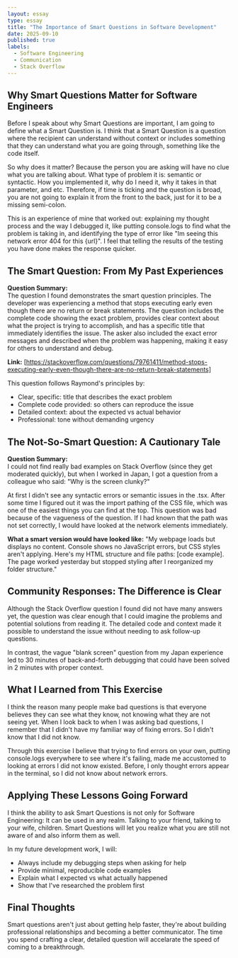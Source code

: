 ```yaml
---
layout: essay
type: essay
title: "The Importance of Smart Questions in Software Development"
date: 2025-09-10
published: true
labels:
  - Software Engineering
  - Communication
  - Stack Overflow
---
```


## Why Smart Questions Matter for Software Engineers

Before I speak about why Smart Questions are important, I am going to define what a Smart Question is. I think that a Smart Question is a question where the recipient can understand without context or includes something that they can understand what you are going through, something like the code itself.

So why does it matter? Because the person you are asking will have no clue what you are talking about. What type of problem it is: semantic or syntactic. How you implemented it, why do I need it, why it takes in that parameter, and etc. Therefore, if time is ticking and the question is broad, you are not going to explain it from the front to the back, just for it to be a missing semi-colon.

This is an experience of mine that worked out: explaining my thought process and the way I debugged it, like putting console.logs to find what the problem is taking in, and identifying the type of error like "Im seeing this network error 404 for this {url}". I feel that telling the results of the testing you have done makes the response quicker.

## The Smart Question: From My Past Experiences

**Question Summary:**  
The question I found demonstrates the smart question principles. The developer was experiencing a method that stops executing early even though there are no return or break statements. The question includes the complete code showing the exact problem, provides clear context about what the project is trying to accomplish, and has a specific title that immediately identifies the issue. The asker also included the exact error messages and described when the problem was happening, making it easy for others to understand and debug.

**Link:** [https://stackoverflow.com/questions/79761411/method-stops-executing-early-even-though-there-are-no-return-break-statements]

This question follows Raymond's principles by:
- Clear, specific: title that describes the exact problem
- Complete code provided: so others can reproduce the issue  
- Detailed context: about the expected vs actual behavior
- Professional: tone without demanding urgency

## The Not-So-Smart Question: A Cautionary Tale

**Question Summary:**  
I could not find really bad examples on Stack Overflow (since they get moderated quickly), but when I worked in Japan, I got a question from a colleague who said: "Why is the screen clunky?"

At first I didn't see any syntactic errors or semantic issues in the .tsx. After some time I figured out it was the import pathing of the CSS file, which was one of the easiest things you can find at the top. This question was bad because of the vagueness of the question. If I had known that the path was not set correctly, I would have looked at the network elements immediately.

**What a smart version would have looked like:**
"My webpage loads but displays no content. Console shows no JavaScript errors, but CSS styles aren't applying. Here's my HTML structure and file paths: [code example]. The page worked yesterday but stopped styling after I reorganized my folder structure."

## Community Responses: The Difference is Clear

Although the Stack Overflow question I found did not have many answers yet, the question was clear enough that I could imagine the problems and potential solutions from reading it. The detailed code and context made it possible to understand the issue without needing to ask follow-up questions.

In contrast, the vague "blank screen" question from my Japan experience led to 30 minutes of back-and-forth debugging that could have been solved in 2 minutes with proper context.

## What I Learned from This Exercise

I think the reason many people make bad questions is that everyone believes they can see what they know, not knowing what they are not seeing yet. When I look back to when I was asking bad questions, I remember that I didn't have my familiar way of fixing errors. So I didn't know that I did not know.

Through this exercise I believe that trying to find errors on your own, putting console.logs everywhere to see where it's failing, made me accustomed to looking at errors I did not know existed. Before, I only thought errors appear in the terminal, so I did not know about network errors.

## Applying These Lessons Going Forward

I think the ability to ask Smart Questions is not only for Software Engineering: It can be used in any realm. Talking to your friend, talking to your wife, children. Smart Questions will let you realize what you are still not aware of and also inform them as well.

In my future development work, I will:
- Always include my debugging steps when asking for help
- Provide minimal, reproducible code examples
- Explain what I expected vs what actually happened
- Show that I've researched the problem first

## Final Thoughts
Smart questions aren't just about getting help faster, they're about building professional relationships and becoming a better communicator. The time you spend crafting a clear, detailed question will accelarate the speed of coming to a breakthrough.